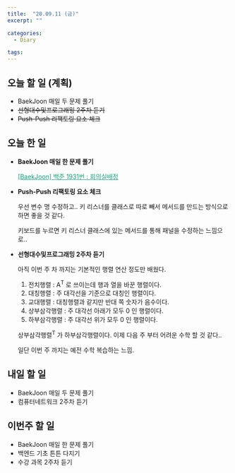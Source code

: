 ```yaml
---
title:  "20.09.11 (금)"
excerpt: ""

categories:
  - Diary

tags:
---
```


## 오늘 할 일 (계획)

- BaekJoon 매일 두 문제 풀기
- ~~선형대수및프로그래밍 2주차 듣기~~
- ~~Push-Push 리팩토링 요소 체크~~

## 오늘 한 일

- **BaekJoon 매일 한 문제 풀기**

  <a href="https://nam-ki-bok.github.io/baekjoon/Baek_Conference/" style="color:#0FA678">[BaekJoon] 백준 1931번 : 회의실배정</a>

- **Push-Push 리팩토링 요소 체크**

  우선 변수 명 수정하고.. 키 리스너를 클래스로 따로 빼서 메서드를 만드는 방식으로 하면 좋을 것 같다.

  키보드를 누르면 키 리스너 클래스에 있는 메서드를 통해 패널을 수정하는 느낌으로..

- **선형대수및프로그래밍 2주차 듣기**

  아직 이번 주 차 까지는 기본적인 행렬 연산 정도만 배웠다.

  1. 전치행렬 : A<sup>T</sup> 로 쓰이는데 행과 열을 바꾼 행렬이다.
  2. 대칭행렬 : 주 대각선을 기준으로 대칭인 행렬이다.
  3. 교대행렬 : 대칭행렬과 같지만 반대 쪽 숫자가 음수이다. 
  4. 상부삼각행렬 : 주 대각선 아래가 모두 0 인 행렬이다.
  5. 하부삼각행렬 : 주 대각선 위가 모두 0 인 행렬이다.

  상부삼각행렬<sup>T</sup> 가 하부삼각행렬이다. 이제 다음 주 부터 어려운 수학 할 것 같다..

  일단 이번 주 까지는 예전 수학 복습하는 느낌.


## 내일 할 일

- BaekJoon 매일 두 문제 풀기
- 컴퓨터네트워크 2주차 듣기

## 이번주 할 일

- BaekJoon 매일 한 문제 풀기
- 백엔드 기초 튼튼 다지기
- 수강 과목 2주차 듣기
